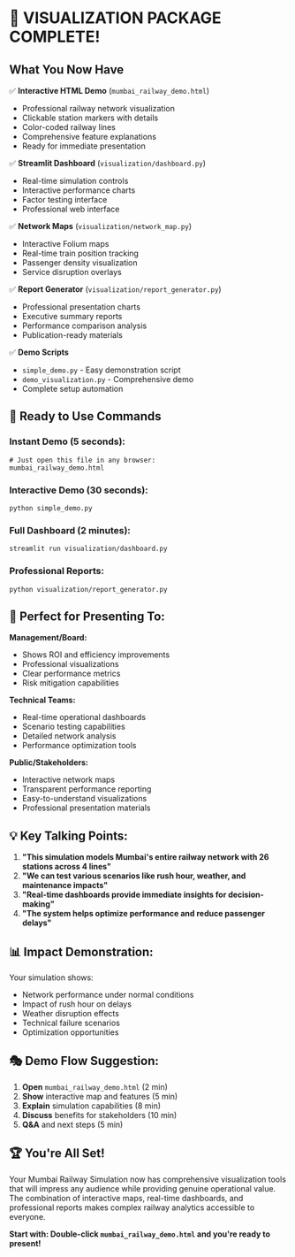 # 🎉 VISUALIZATION PACKAGE COMPLETE!

## What You Now Have

✅ **Interactive HTML Demo** (`mumbai_railway_demo.html`)
   - Professional railway network visualization
   - Clickable station markers with details
   - Color-coded railway lines
   - Comprehensive feature explanations
   - Ready for immediate presentation

✅ **Streamlit Dashboard** (`visualization/dashboard.py`)
   - Real-time simulation controls
   - Interactive performance charts
   - Factor testing interface
   - Professional web interface

✅ **Network Maps** (`visualization/network_map.py`)
   - Interactive Folium maps
   - Real-time train position tracking
   - Passenger density visualization
   - Service disruption overlays

✅ **Report Generator** (`visualization/report_generator.py`)
   - Professional presentation charts
   - Executive summary reports
   - Performance comparison analysis
   - Publication-ready materials

✅ **Demo Scripts**
   - `simple_demo.py` - Easy demonstration script
   - `demo_visualization.py` - Comprehensive demo
   - Complete setup automation

## 🚀 Ready to Use Commands

### Instant Demo (5 seconds):
```
# Just open this file in any browser:
mumbai_railway_demo.html
```

### Interactive Demo (30 seconds):
```
python simple_demo.py
```

### Full Dashboard (2 minutes):
```
streamlit run visualization/dashboard.py
```

### Professional Reports:
```
python visualization/report_generator.py
```

## 🎯 Perfect for Presenting To:

**Management/Board:**
- Shows ROI and efficiency improvements
- Professional visualizations
- Clear performance metrics
- Risk mitigation capabilities

**Technical Teams:**
- Real-time operational dashboards
- Scenario testing capabilities
- Detailed network analysis
- Performance optimization tools

**Public/Stakeholders:**
- Interactive network maps
- Transparent performance reporting
- Easy-to-understand visualizations
- Professional presentation materials

## 💡 Key Talking Points:

1. **"This simulation models Mumbai's entire railway network with 26 stations across 4 lines"**
2. **"We can test various scenarios like rush hour, weather, and maintenance impacts"**
3. **"Real-time dashboards provide immediate insights for decision-making"**
4. **"The system helps optimize performance and reduce passenger delays"**

## 📊 Impact Demonstration:

Your simulation shows:
- Network performance under normal conditions
- Impact of rush hour on delays
- Weather disruption effects
- Technical failure scenarios
- Optimization opportunities

## 🎭 Demo Flow Suggestion:

1. **Open** `mumbai_railway_demo.html` (2 min)
2. **Show** interactive map and features (5 min)
3. **Explain** simulation capabilities (8 min)
4. **Discuss** benefits for stakeholders (10 min)
5. **Q&A** and next steps (5 min)

## 🏆 You're All Set!

Your Mumbai Railway Simulation now has comprehensive visualization tools that will impress any audience while providing genuine operational value. The combination of interactive maps, real-time dashboards, and professional reports makes complex railway analytics accessible to everyone.

**Start with: Double-click `mumbai_railway_demo.html` and you're ready to present!**
